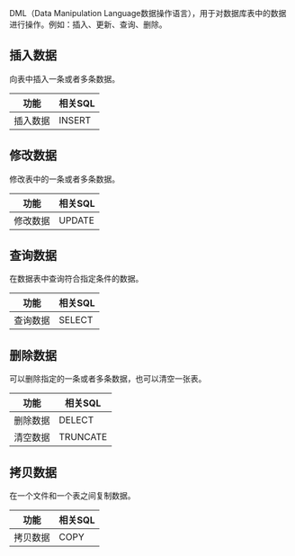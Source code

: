 DML（Data Manipulation Language数据操作语言），用于对数据库表中的数据进行操作。例如：插入、更新、查询、删除。

## 插入数据
向表中插入一条或者多条数据。

| 功能     | 相关SQL |
| -------- | ------- |
| 插入数据 | INSERT  |

## 修改数据
修改表中的一条或者多条数据。

| 功能     | 相关SQL |
| -------- | ------- |
| 修改数据 | UPDATE  |

## 查询数据
在数据表中查询符合指定条件的数据。

| 功能     | 相关SQL |
| -------- | ------- |
| 查询数据 | SELECT  |

## 删除数据
可以删除指定的一条或者多条数据，也可以清空一张表。

| 功能     | 相关SQL  |
| -------- | -------- |
| 删除数据 | DELECT   |
| 清空数据 | TRUNCATE |

## 拷贝数据
在一个文件和一个表之间复制数据。

| 功能     | 相关SQL |
| -------- | ------- |
| 拷贝数据 | COPY    |
